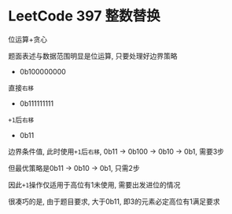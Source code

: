 # LeetCode 397 整数替换

位运算+贪心

题面表述与数据范围明显是位运算, 只要处理好边界策略

- 0b100000000

直接`右移`

- 0b111111111

`+1`后`右移`

- 0b11

边界条件值, 此时使用`+1`后`右移`, 0b11 -> 0b100 -> 0b10 -> 0b1, 需要3步

但最优策略是0b11 -> 0b10 -> 0b1, 只需2步

因此`+1`操作仅适用于高位有1未使用, 需要出发进位的情况

很凑巧的是, 由于题目要求, 大于0b11, 即3的元素必定高位有1满足要求
